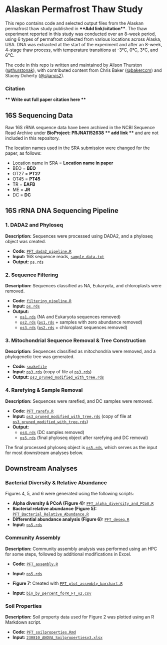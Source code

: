 # Alaskan Permafrost Thaw Study

This repo contains code and selected output files from the Alaskan permafrost thaw study published in **\*\*Add link/citation\*\***. The thaw experiment reported in this study was conducted over an 8-week period, using 6 types of permafrost collected from various locations across Alaska, USA. DNA was extracted at the start of the experiment and after an 8-week, 4-stage thaw process, with temperature transitions at -3°C, 0°C, 3°C, and 6°C.

The code in this repo is written and maintained by Alison Thurston ([@thurstonak](https://github.com/thurstonak)), with contributed content from Chris Baker ([@bakerccm](https://github.com/bakerccm)) and Stacey Doherty ([@sljarvis2](https://github.com/sljarvis2)).

### Citation

**\*\* Write out full paper citation here \*\***

## 16S Sequencing Data

Raw 16S rRNA sequence data have been archived in the NCBI Sequence Read Archive under **BioProject: PRJNA1152638** **\*\* add link \*\*** and are not included in this repository.

The location names used in the SRA submission were changed for the paper, as follows:

- Location name in SRA = **Location name in paper**
- BEO = **BEO**
- OT27 = **PT27**
- OT45 = **PT45**
- TR = **EAFB**
- ME = **JR**
- DC = **DC**

## 16S rRNA DNA Sequencing Pipeline

### 1. DADA2 and Phyloseq 

**Description:** Sequences were processed using DADA2, and a phyloseq object was created.
 
- **Code:** [`PFT_dada2_pipeline.R`](Code/PFT_dada2_pipeline.R)
- **Input:** 16S sequence reads, [`sample_data.txt`](Data/sample_data.txt)
- **Output:** [`ps.rds`](outputs/ps.rds)

### 2. Sequence Filtering

**Description:** Sequences classified as NA, Eukaryota, and chloroplasts were removed.

- **Code:** [`filtering_pipeline.R`](Code/filtering_pipeline.R)
- **Input:** [`ps.rds`](outputs/ps.rds)
- **Output:**
  - [`ps1.rds`](outputs/ps1.rds) (NA and Eukaryota sequences removed)
  - [`ps2.rds`](outputs/ps2.rds) ([`ps1.rds`](outputs/ps1.rds) + samples with zero abundance removed)
  - [`ps3.rds`](outputs/ps3.rds) ([`ps2.rds`](outputs/ps2.rds) + chloroplast sequences removed)

### 3. Mitochondrial Sequence Removal & Tree Construction

**Description:** Sequences classified as mitochondria were removed, and a phylogenetic tree was generated. 

- **Code:** [`snakefile`](<Code/Chris's code/PFT_SEPP_placement_Chris/snakefile>)
- **Input:** [`ps3.rds`](<Code/Chris's code/PFT_SEPP_placement_Chris/data/ps3.rds>) (copy of file at [`ps3.rds`](outputs/ps3.rds))
- **Output:** [`ps3_pruned_modified_with_tree.rds`](<Code/Chris's code/PFT_SEPP_placement_Chris/out/ps3_pruned_modified_with_tree.rds>)

### 4. Rarefying & Sample Removal

**Description:** Sequences were rarefied, and DC samples were removed.

- **Code:** [`PFT_rarefy.R`](Code/PFT_rarefy.R)
- **Input:** [`ps3_pruned_modified_with_tree.rds`](outputs/ps3_pruned_modified_with_tree.rds) (copy of file at [`ps3_pruned_modified_with_tree.rds`](<Code/Chris's code/PFT_SEPP_placement_Chris/out/ps3_pruned_modified_with_tree.rds>))
- **Output:**
  - [`ps4.rds`](outputs/ps4.rds) (DC samples removed)
  - [`ps5.rds`](outputs/ps5.rds) (final phyloseq object after rarefying and DC removal)

The final processed phyloseq object is [`ps5.rds`](outputs/ps5.rds), which serves as the input for most downstream analyses below.

## Downstream Analyses

### Bacterial Diversity & Relative Abundance

Figures 4, 5, and 6 were generated using the following scripts:

- **Alpha diversity & PCoA (Figure 4):** [`PFT_alpha_diversity_and_PCoA.R`](Code/PFT_alpha_diversity_and_PCoA.R)
- **Bacterial relative abundance (Figure 5):** [`PFT_Bacterial_Relative_Abundance.R`](Code/PFT_Bacterial_Relative_Abundance.R)
- **Differential abundance analysis (Figure 6):** [`PFT_deseq.R`](Code/PFT_deseq.R)
- **Input:** [`ps5.rds`](outputs/ps5.rds)

### Community Assembly

**Description:** Community assembly analysis was performed using an HPC for some steps, followed by additional modifications in Excel.

- **Code:** [`PFT_assembly.R`](Code/PFT_assembly.R)
- **Input:** [`ps5.rds`](outputs/ps5.rds)

- **Figure 7:** Created with [`PFT_plot_assembly_barchart.R`](Code/PFT_plot_assembly_barchart.R)
- **Input:** [`bin_by_percent_forR_FT_v2.csv`](Data/Data/bin_by_percent_forR_FT_v2.csv)

### Soil Properties

**Description:** Soil property data used for Figure 2 was plotted using an R Markdown script.

- **Code:** [`PFT_soilproperties.Rmd`](Code/PFT_soilproperties.Rmd)
- **Input:** [`230810_ANOVA_Soilpropertiesv3.xlsx`](Data/230810_ANOVA_Soilpropertiesv3.xlsx)
